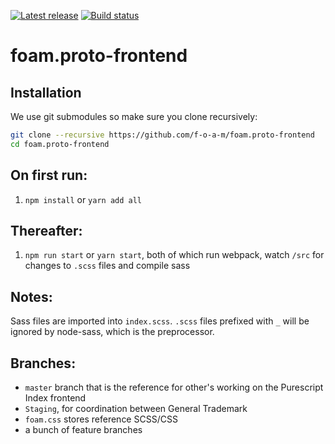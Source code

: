 [![Latest release](http://img.shields.io/github/release/f-o-a-m/foam.proto-frontend.svg?branch=master)](https://github.com/f-o-a-m/foam.proto-frontend/releases)
[![Build status](https://travis-ci.org/f-o-a-m/foam.proto-frontend.svg?branch=master)](https://travis-ci.org/f-o-a-m/foam.proto-frontend?branch=master)

# foam.proto-frontend

## Installation

We use git submodules so make sure you clone recursively:

```bash
git clone --recursive https://github.com/f-o-a-m/foam.proto-frontend
cd foam.proto-frontend
```

## On first run:
1. `npm install` or `yarn add all`

## Thereafter:
1. `npm run start` or `yarn start`, both of which run webpack, watch `/src` for changes to `.scss` files and compile sass

## Notes:
Sass files are imported into `index.scss`. `.scss` files prefixed with `_` will be ignored by node-sass, which is the preprocessor.

## Branches:
- `master` branch that is the reference for other's working on the Purescript Index frontend
- `Staging`, for coordination between General Trademark
- `foam.css` stores reference SCSS/CSS
- a bunch of feature branches
